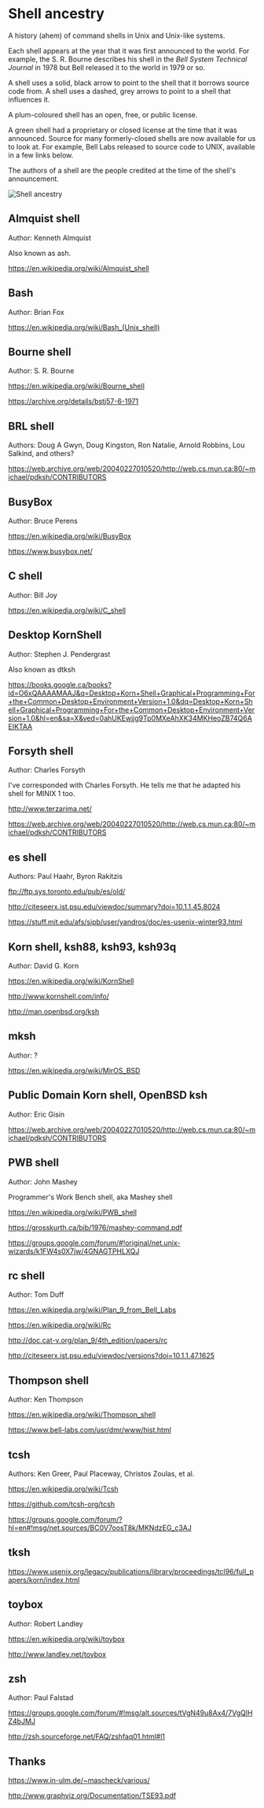 
# Shell ancestry

A history (ahem) of command shells in Unix and Unix-like systems.

Each shell appears at the year that it was first announced to the
world. For example, the S. R. Bourne describes his shell in the *Bell
System Technical Journal* in 1978 but Bell released it to the world in
1979 or so.

A shell uses a solid, black arrow to point to the shell that it
borrows source code from. A shell uses a dashed, grey arrows to point
to a shell that influences it.

A plum-coloured shell has an open, free, or public license. 

A green shell had a proprietary or closed license at the time that it was
announced. Source for many formerly-closed shells are now available for us
to look at. For example, Bell Labs released to source code to UNIX,
available in a few links below.

The authors of a shell are the people credited at the time of the shell's announcement. 

![Shell ancestry](shellancestry.svg)

## Almquist shell

Author: Kenneth Almquist

Also known as ash.

https://en.wikipedia.org/wiki/Almquist_shell


## Bash

Author: Brian Fox

https://en.wikipedia.org/wiki/Bash_(Unix_shell)


## Bourne shell

Author: S. R. Bourne

https://en.wikipedia.org/wiki/Bourne_shell

https://archive.org/details/bstj57-6-1971


## BRL shell

Authors: Doug A Gwyn, Doug Kingston, Ron Natalie, Arnold Robbins, Lou Salkind, and others?

https://web.archive.org/web/20040227010520/http://web.cs.mun.ca:80/~michael/pdksh/CONTRIBUTORS


## BusyBox

Author: Bruce Perens

https://en.wikipedia.org/wiki/BusyBox

https://www.busybox.net/


## C shell

Author: Bill Joy

https://en.wikipedia.org/wiki/C_shell


## Desktop KornShell

Author: Stephen J. Pendergrast

Also known as dtksh

https://books.google.ca/books?id=O6xQAAAAMAAJ&q=Desktop+Korn+Shell+Graphical+Programming+For+the+Common+Desktop+Environment+Version+1.0&dq=Desktop+Korn+Shell+Graphical+Programming+For+the+Common+Desktop+Environment+Version+1.0&hl=en&sa=X&ved=0ahUKEwjjg9Tp0MXeAhXK34MKHeoZB74Q6AEIKTAA


## Forsyth shell

Author: Charles Forsyth

I've corresponded with Charles Forsyth. He tells me that he adapted his shell for MINIX 1 too.

http://www.terzarima.net/

https://web.archive.org/web/20040227010520/http://web.cs.mun.ca:80/~michael/pdksh/CONTRIBUTORS


## es shell

Authors: Paul Haahr, Byron Rakitzis

ftp://ftp.sys.toronto.edu/pub/es/old/

http://citeseerx.ist.psu.edu/viewdoc/summary?doi=10.1.1.45.8024

https://stuff.mit.edu/afs/sipb/user/yandros/doc/es-usenix-winter93.html


## Korn shell, ksh88, ksh93, ksh93q

Author: David G. Korn

https://en.wikipedia.org/wiki/KornShell

http://www.kornshell.com/info/

http://man.openbsd.org/ksh


## mksh

Author: ?

https://en.wikipedia.org/wiki/MirOS_BSD


## Public Domain Korn shell, OpenBSD ksh

Author: Eric Gisin

https://web.archive.org/web/20040227010520/http://web.cs.mun.ca:80/~michael/pdksh/CONTRIBUTORS


## PWB shell

Author: John Mashey

Programmer's Work Bench shell, aka Mashey shell

https://en.wikipedia.org/wiki/PWB_shell

https://grosskurth.ca/bib/1976/mashey-command.pdf

https://groups.google.com/forum/#!original/net.unix-wizards/k1FW4s0X7jw/4GNAGTPHLXQJ


## rc shell

Author: Tom Duff

https://en.wikipedia.org/wiki/Plan_9_from_Bell_Labs

https://en.wikipedia.org/wiki/Rc

http://doc.cat-v.org/plan_9/4th_edition/papers/rc

http://citeseerx.ist.psu.edu/viewdoc/versions?doi=10.1.1.47.1625


## Thompson shell

Author: Ken Thompson

https://en.wikipedia.org/wiki/Thompson_shell

https://www.bell-labs.com/usr/dmr/www/hist.html


## tcsh

Authors: Ken Greer, Paul Placeway, Christos Zoulas, et al.

https://en.wikipedia.org/wiki/Tcsh

https://github.com/tcsh-org/tcsh

https://groups.google.com/forum/?hl=en#!msg/net.sources/BC0V7oosT8k/MKNdzEG_c3AJ


## tksh

https://www.usenix.org/legacy/publications/library/proceedings/tcl96/full_papers/korn/index.html


## toybox

Author: Robert Landley

https://en.wikipedia.org/wiki/toybox

http://www.landley.net/toybox


## zsh

Author: Paul Falstad

https://groups.google.com/forum/#!msg/alt.sources/tVgN49u8Ax4/7VgQlHZ4bJMJ

http://zsh.sourceforge.net/FAQ/zshfaq01.html#l1


## Thanks

https://www.in-ulm.de/~mascheck/various/

http://www.graphviz.org/Documentation/TSE93.pdf
